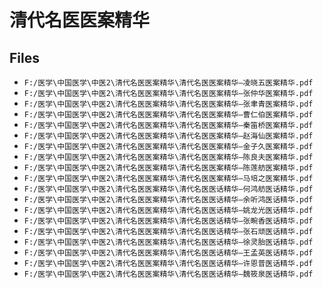 # 清代名医医案精华

## Files

- `F:/医学\中国医学\中医2\清代名医医案精华\清代名医医案精华—凌晓五医案精华.pdf`
- `F:/医学\中国医学\中医2\清代名医医案精华\清代名医医案精华—张仲华医案精华.pdf`
- `F:/医学\中国医学\中医2\清代名医医案精华\清代名医医案精华—张聿青医案精华.pdf`
- `F:/医学\中国医学\中医2\清代名医医案精华\清代名医医案精华—曹仁伯医案精华.pdf`
- `F:/医学\中国医学\中医2\清代名医医案精华\清代名医医案精华—秦笛桥医案精华.pdf`
- `F:/医学\中国医学\中医2\清代名医医案精华\清代名医医案精华—赵海仙医案精华.pdf`
- `F:/医学\中国医学\中医2\清代名医医案精华\清代名医医案精华—金子久医案精华.pdf`
- `F:/医学\中国医学\中医2\清代名医医案精华\清代名医医案精华—陈良夫医案精华.pdf`
- `F:/医学\中国医学\中医2\清代名医医案精华\清代名医医案精华—陈莲舫医案精华.pdf`
- `F:/医学\中国医学\中医2\清代名医医案精华\清代名医医案精华—马培之医案精华.pdf`
- `F:/医学\中国医学\中医2\清代名医医案精华\清代名医医话精华—何鸿舫医话精华.pdf`
- `F:/医学\中国医学\中医2\清代名医医案精华\清代名医医话精华—余听鸿医话精华.pdf`
- `F:/医学\中国医学\中医2\清代名医医案精华\清代名医医话精华—姚龙光医话精华.pdf`
- `F:/医学\中国医学\中医2\清代名医医案精华\清代名医医话精华—张畹香医话精华.pdf`
- `F:/医学\中国医学\中医2\清代名医医案精华\清代名医医话精华—张石顽医话精华.pdf`
- `F:/医学\中国医学\中医2\清代名医医案精华\清代名医医话精华—徐灵胎医话精华.pdf`
- `F:/医学\中国医学\中医2\清代名医医案精华\清代名医医话精华—王孟英医话精华.pdf`
- `F:/医学\中国医学\中医2\清代名医医案精华\清代名医医话精华—许恩普医话精华.pdf`
- `F:/医学\中国医学\中医2\清代名医医案精华\清代名医医话精华—魏筱泉医话精华.pdf`
